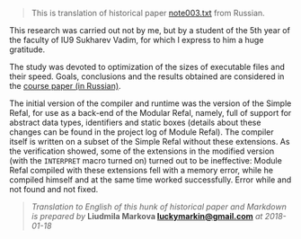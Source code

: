 > This is translation of historical paper [note003.txt](note003.txt)
> from Russian.

This research was carried out not by me, but by a student of the 5th year of
the faculty of IU9 Sukharev Vadim, for which I express to him a huge gratitude.

The study was devoted to optimization of the sizes of executable files and
their speed. Goals, conclusions and the results obtained are considered in the
[course paper (in Russian)][1].

The initial version of the compiler and runtime was the version of the Simple
Refal, for use as a back-end of the Modular Refal, namely, full of support for
abstract data types, identifiers and static boxes (details about these changes
can be found in the project log of Module Refal). The compiler itself is written
on a subset of the Simple Refal without these extensions. As the verification
showed, some of the extensions in the modified version (with the `INTERPRET`
macro turned on) turned out to be ineffective: Module Refal compiled with
these extensions fell with a memory error, while he compiled himself and at the
same time worked successfully. Error while and not found and not fixed.

> _Translation to English of this hunk of historical paper and Markdown
> is prepared by_  **Liudmila Markova <luckymarkin@gmail.com>** _at 2018-01-18_

[1]: РПЗ.doc
